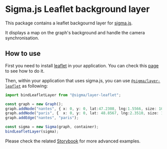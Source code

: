 # Sigma.js Leaflet background layer

This package contains a leaflet backgournd layer for [sigma.js](https://sigmajs.org).

It displays a map on the graph's background and handle the camera synchronisation. 

## How to use

First you need to install [leaflet](https://leafletjs.com/) in your application.
You can check this [page](https://leafletjs.com/download.html) to see how to do it. 

Then, within your application that uses sigma.js, you can use [`@sigma/layer-leaflet`](https://www.npmjs.com/package/@sigma/layer-leaflet) as following:

```typescript
import bindLeafletLayer from "@sigma/layer-leaflet";

const graph = new Graph();
graph.addNode("nantes", { x: 0, y: 0, lat:47.2308, lng:1.5566, size: 10, label: "nantes" });
graph.addNode("paris", {  x: 0, y: 0, lat: 48.8567, lng:2.3510, size: 10, label: "Paris" });
graph.addEdge("nantes", "paris");

const sigma = new Sigma(graph, container);
bindLeafletLayer(sigma);
```

Please check the related [Storybook](https://github.com/jacomyal/sigma.js/tree/main/packages/storybook/stories/layer-leaflet) for more advanced examples.
